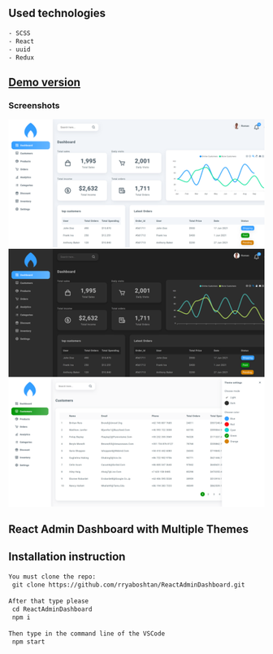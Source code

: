 ## Used technologies
    - SCSS
    - React
    - uuid
    - Redux    
## [Demo version](https://rryaboshtan.github.io/ReactAdminDashboard/)

### Screenshots
![](screenshots/screenshot1.png)
![](screenshots/screenshot2.png)
![](screenshots/screenshot3.png)

## React Admin Dashboard with Multiple Themes

 ## Installation instruction
    You must clone the repo:
     git clone https://github.com/rryaboshtan/ReactAdminDashboard.git

    After that type please
     cd ReactAdminDashboard
     npm i

    Then type in the command line of the VSCode
     npm start